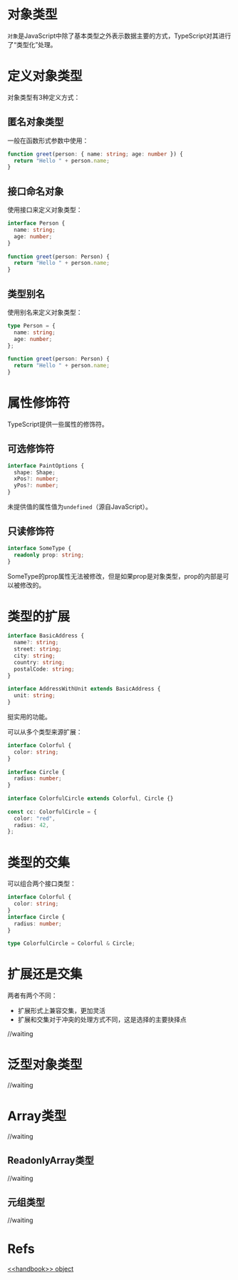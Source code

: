 # 对象类型
`对象`是JavaScript中除了基本类型之外表示数据主要的方式，TypeScript对其进行了“类型化”处理。


# 定义对象类型
对象类型有3种定义方式：

## 匿名对象类型
一般在函数形式参数中使用：
```typescript
function greet(person: { name: string; age: number }) {
  return "Hello " + person.name;
}
```

## 接口命名对象
使用接口来定义对象类型：
```typescript
interface Person {
  name: string;
  age: number;
}
 
function greet(person: Person) {
  return "Hello " + person.name;
}
```

## 类型别名
使用别名来定义对象类型：
```typescript
type Person = {
  name: string;
  age: number;
};
 
function greet(person: Person) {
  return "Hello " + person.name;
}
```

# 属性修饰符
TypeScript提供一些属性的修饰符。

## 可选修饰符
```typescript
interface PaintOptions {
  shape: Shape;
  xPos?: number;
  yPos?: number;
}
```
未提供值的属性值为`undefined`（源自JavaScript）。

## 只读修饰符
```typescript
interface SomeType {
  readonly prop: string;
}
```
SomeType的prop属性无法被修改，但是如果prop是对象类型，prop的内部是可以被修改的。

# 类型的扩展
```typescript
interface BasicAddress {
  name?: string;
  street: string;
  city: string;
  country: string;
  postalCode: string;
}
 
interface AddressWithUnit extends BasicAddress {
  unit: string;
}
```
挺实用的功能。

可以从多个类型来源扩展：
```typescript
interface Colorful {
  color: string;
}
 
interface Circle {
  radius: number;
}
 
interface ColorfulCircle extends Colorful, Circle {}
 
const cc: ColorfulCircle = {
  color: "red",
  radius: 42,
};
```

# 类型的交集
可以组合两个接口类型：
```typescript
interface Colorful {
  color: string;
}
interface Circle {
  radius: number;
}
 
type ColorfulCircle = Colorful & Circle;
```

# 扩展还是交集
两者有两个不同：

- 扩展形式上兼容交集，更加灵活
- 扩展和交集对于冲突的处理方式不同，这是选择的主要抉择点

//waiting

# 泛型对象类型

//waiting

# Array类型
//waiting

## ReadonlyArray类型
//waiting

## 元组类型
//waiting

# Refs
[\<\<handbook\>\> object](https://www.typescriptlang.org/docs/handbook/2/objects.html)
